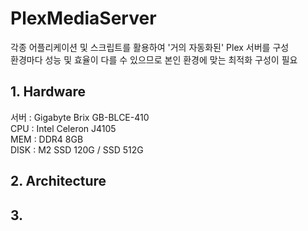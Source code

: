 # PlexMediaServer  

각종 어플리케이션 및 스크립트를 활용하여 '거의 자동화된' Plex 서버를 구성  
환경마다 성능 및 효율이 다를 수 있으므로 본인 환경에 맞는 최적화 구성이 필요

## 1. Hardware
서버 : Gigabyte Brix GB-BLCE-410  
CPU : Intel Celeron J4105  
MEM : DDR4 8GB  
DISK : M2 SSD 120G / SSD 512G  

## 2. Architecture

## 3. 
